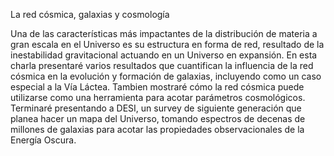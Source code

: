 
La red cósmica, galaxias y cosmología

Una de las características más impactantes de la distribución de materia a gran  escala en el Universo es su estructura en forma de red, resultado de la inestabilidad gravitacional actuando en un Universo en expansión. 
En esta charla presentaré varios resultados que cuantifican la influencia de la red cósmica en la evolución y formación de galaxias, incluyendo como un caso especial a la Vía Láctea. Tambien mostraré cómo la red cósmica puede utilizarse como una herramienta para acotar parámetros cosmológicos. Terminaré presentando a DESI, un survey de siguiente generación que planea hacer un mapa del Universo, tomando espectros de decenas de millones de galaxias para acotar las propiedades observacionales de la Energía Oscura.